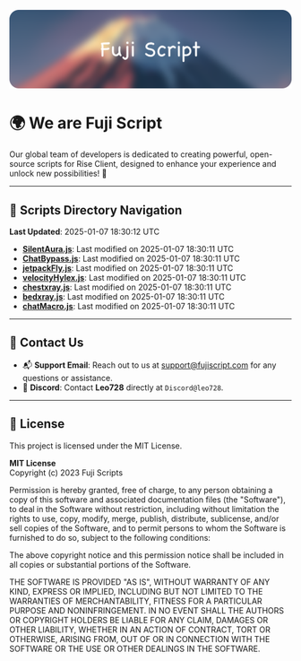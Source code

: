 ![Banner](.github/b.webp)

# 🌍 **We are Fuji Script**

Our global team of developers is dedicated to creating powerful, open-source scripts for Rise Client, designed to enhance your experience and unlock new possibilities! 🌟

---
<!-- SCRIPTS_NAVIGATION_START -->
## 📂 **Scripts Directory Navigation**

**Last Updated**: 2025-01-07 18:30:12 UTC

- **[SilentAura.js](scripts/SilentAura.js)**: Last modified on 2025-01-07 18:30:11 UTC
- **[ChatBypass.js](scripts/ChatBypass.js)**: Last modified on 2025-01-07 18:30:11 UTC
- **[jetpackFly.js](scripts/jetpackFly.js)**: Last modified on 2025-01-07 18:30:11 UTC
- **[velocityHylex.js](scripts/velocityHylex.js)**: Last modified on 2025-01-07 18:30:11 UTC
- **[chestxray.js](scripts/chestxray.js)**: Last modified on 2025-01-07 18:30:11 UTC
- **[bedxray.js](scripts/bedxray.js)**: Last modified on 2025-01-07 18:30:11 UTC
- **[chatMacro.js](scripts/chatMacro.js)**: Last modified on 2025-01-07 18:30:11 UTC

<!-- SCRIPTS_NAVIGATION_END -->

---

## 💬 **Contact Us**  
- 📬 **Support Email**: Reach out to us at [support@fujiscript.com](mailto:support@fujiscript.com) for any questions or assistance.  
- 💬 **Discord**: Contact **Leo728** directly at `Discord@leo728`.

---

## 📜 **License**

This project is licensed under the MIT License.  

**MIT License**  
Copyright (c) 2023 Fuji Scripts  

Permission is hereby granted, free of charge, to any person obtaining a copy of this software and associated documentation files (the "Software"), to deal in the Software without restriction, including without limitation the rights to use, copy, modify, merge, publish, distribute, sublicense, and/or sell copies of the Software, and to permit persons to whom the Software is furnished to do so, subject to the following conditions:  

The above copyright notice and this permission notice shall be included in all copies or substantial portions of the Software.  

THE SOFTWARE IS PROVIDED "AS IS", WITHOUT WARRANTY OF ANY KIND, EXPRESS OR IMPLIED, INCLUDING BUT NOT LIMITED TO THE WARRANTIES OF MERCHANTABILITY, FITNESS FOR A PARTICULAR PURPOSE AND NONINFRINGEMENT. IN NO EVENT SHALL THE AUTHORS OR COPYRIGHT HOLDERS BE LIABLE FOR ANY CLAIM, DAMAGES OR OTHER LIABILITY, WHETHER IN AN ACTION OF CONTRACT, TORT OR OTHERWISE, ARISING FROM, OUT OF OR IN CONNECTION WITH THE SOFTWARE OR THE USE OR OTHER DEALINGS IN THE SOFTWARE.  

